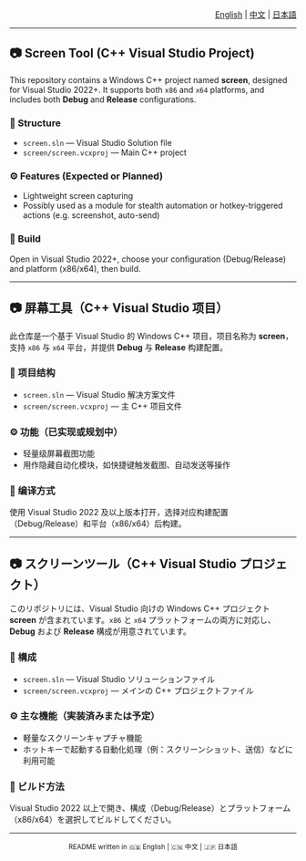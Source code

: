<div align="right">
  <a href="#english">English</a> | <a href="#中文">中文</a> | <a href="#日本語">日本語</a>
</div>

---

## <a name="english"></a>📷 Screen Tool (C++ Visual Studio Project)

This repository contains a Windows C++ project named **screen**, designed for Visual Studio 2022+. It supports both `x86` and `x64` platforms, and includes both **Debug** and **Release** configurations.

### 📁 Structure
- `screen.sln` — Visual Studio Solution file
- `screen/screen.vcxproj` — Main C++ project

### ⚙️ Features (Expected or Planned)
- Lightweight screen capturing
- Possibly used as a module for stealth automation or hotkey-triggered actions (e.g. screenshot, auto-send)

### 🚀 Build
Open in Visual Studio 2022+, choose your configuration (Debug/Release) and platform (x86/x64), then build.

---

## <a name="中文"></a>📷 屏幕工具（C++ Visual Studio 项目）

此仓库是一个基于 Visual Studio 的 Windows C++ 项目，项目名称为 **screen**，支持 `x86` 与 `x64` 平台，并提供 **Debug** 与 **Release** 构建配置。

### 📁 项目结构
- `screen.sln` — Visual Studio 解决方案文件
- `screen/screen.vcxproj` — 主 C++ 项目文件

### ⚙️ 功能（已实现或规划中）
- 轻量级屏幕截图功能
- 用作隐藏自动化模块，如快捷键触发截图、自动发送等操作

### 🚀 编译方式
使用 Visual Studio 2022 及以上版本打开，选择对应构建配置（Debug/Release）和平台（x86/x64）后构建。

---

## <a name="日本語"></a>📷 スクリーンツール（C++ Visual Studio プロジェクト）

このリポジトリには、Visual Studio 向けの Windows C++ プロジェクト **screen** が含まれています。`x86` と `x64` プラットフォームの両方に対応し、**Debug** および **Release** 構成が用意されています。

### 📁 構成
- `screen.sln` — Visual Studio ソリューションファイル
- `screen/screen.vcxproj` — メインの C++ プロジェクトファイル

### ⚙️ 主な機能（実装済みまたは予定）
- 軽量なスクリーンキャプチャ機能
- ホットキーで起動する自動化処理（例：スクリーンショット、送信）などに利用可能

### 🚀 ビルド方法
Visual Studio 2022 以上で開き、構成（Debug/Release）とプラットフォーム（x86/x64）を選択してビルドしてください。

---

<div align="center">
  <sub>README written in 🇬🇧 English | 🇨🇳 中文 | 🇯🇵 日本語</sub>
</div>
